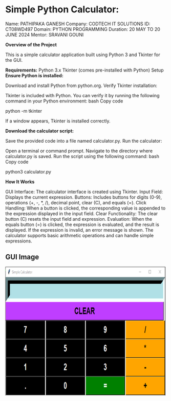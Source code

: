 # Simple Python Calculator:

Name: PATHIPAKA GANESH
Company: CODTECH IT SOLUTIONS
ID: CT08WD497
Domain: PYTHON PROGRAMMING
Duration: 20 MAY TO 20 JUNE 2024
Mentor: SRAVANI GOUNI

**Overview of the Project**


This is a simple calculator application built using Python 3 and Tkinter for the GUI.

**Requirements:**
Python 3.x
Tkinter (comes pre-installed with Python)
Setup
**Ensure Python is installed:**

Download and install Python from python.org.
Verify Tkinter installation:

Tkinter is included with Python. You can verify it by running the following command in your Python environment:
bash
Copy code

python -m tkinter

If a window appears, Tkinter is installed correctly.

**Download the calculator script:**

Save the provided code into a file named calculator.py.
Run the calculator:

Open a terminal or command prompt.
Navigate to the directory where calculator.py is saved.
Run the script using the following command:
bash
Copy code

python3 calculator.py

**How It Works**

GUI Interface: The calculator interface is created using Tkinter.
Input Field: Displays the current expression.
Buttons: Includes buttons for digits (0-9), operations (+, -, *, /), decimal point, clear (C), and equals (=).
Click Handling: When a button is clicked, the corresponding value is appended to the expression displayed in the input field.
Clear Functionality: The clear button (C) resets the input field and expression.
Evaluation: When the equals button (=) is clicked, the expression is evaluated, and the result is displayed. If the expression is invalid, an error message is shown.
The calculator supports basic arithmetic operations and can handle simple expressions.



## GUI Image

<img src="calculator.png" width="500" height="400" />
